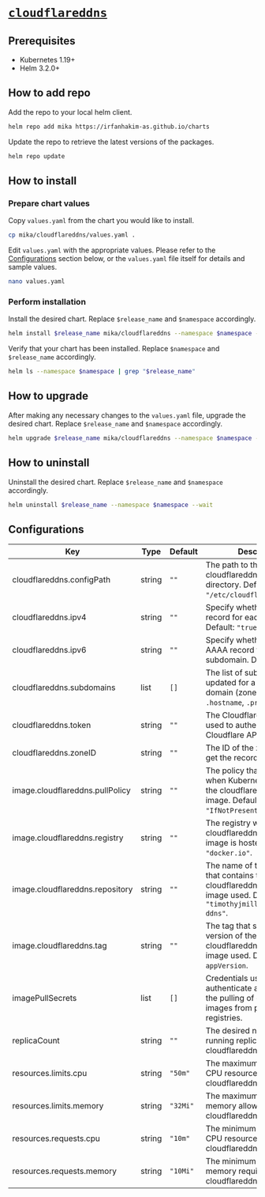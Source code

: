 # [`cloudflareddns`](https://github.com/timothymiller/cloudflare-ddns)

## Prerequisites

- Kubernetes 1.19+
- Helm 3.2.0+

## How to add repo

Add the repo to your local helm client.

```sh
helm repo add mika https://irfanhakim-as.github.io/charts
```

Update the repo to retrieve the latest versions of the packages.

```sh
helm repo update
```

## How to install

### Prepare chart values

Copy `values.yaml` from the chart you would like to install.

```sh
cp mika/cloudflareddns/values.yaml .
```

Edit `values.yaml` with the appropriate values.  Please refer to the [Configurations](#configurations) section below, or the `values.yaml` file itself for details and sample values.

```sh
nano values.yaml
```

### Perform installation

Install the desired chart. Replace `$release_name` and `$namespace` accordingly.

```sh
helm install $release_name mika/cloudflareddns --namespace $namespace --create-namespace --values values.yaml --wait
```

Verify that your chart has been installed. Replace `$namespace` and `$release_name` accordingly.

```sh
helm ls --namespace $namespace | grep "$release_name"
```

## How to upgrade

After making any necessary changes to the `values.yaml` file, upgrade the desired chart. Replace `$release_name` and `$namespace` accordingly.

```sh
helm upgrade $release_name mika/cloudflareddns --namespace $namespace --values values.yaml --wait
```

## How to uninstall

Uninstall the desired chart. Replace `$release_name` and `$namespace` accordingly.

```sh
helm uninstall $release_name --namespace $namespace --wait
```

## Configurations

| Key | Type | Default | Description |
|-----|------|---------|-------------|
| cloudflareddns.configPath | string | `""` | The path to the cloudflareddns configuration directory. Default: `"/etc/cloudflare-ddns"`. |
| cloudflareddns.ipv4 | string | `""` | Specify whether to add an A record for each subdomain. Default: `"true"`. |
| cloudflareddns.ipv6 | string | `""` | Specify whether to add an AAAA record for each subdomain. Default: `"false"`. |
| cloudflareddns.subdomains | list | `[]` | The list of subdomains to be updated for a specified domain (zone). Items: `.hostname`, `.proxied`. |
| cloudflareddns.token | string | `""` | The Cloudflare API token used to authenticate with the Cloudflare API. |
| cloudflareddns.zoneID | string | `""` | The ID of the zone that will get the records. |
| image.cloudflareddns.pullPolicy | string | `""` | The policy that determines when Kubernetes should pull the cloudflareddns container image. Default: `"IfNotPresent"`. |
| image.cloudflareddns.registry | string | `""` | The registry where the cloudflareddns container image is hosted. Default: `"docker.io"`. |
| image.cloudflareddns.repository | string | `""` | The name of the repository that contains the cloudflareddns container image used. Default: `"timothyjmiller/cloudflare-ddns"`. |
| image.cloudflareddns.tag | string | `""` | The tag that specifies the version of the cloudflareddns container image used. Default: `Chart appVersion`. |
| imagePullSecrets | list | `[]` | Credentials used to securely authenticate and authorise the pulling of container images from private registries. |
| replicaCount | string | `""` | The desired number of running replicas for cloudflareddns. Default: `"1"`. |
| resources.limits.cpu | string | `"50m"` | The maximum amount of CPU resources allowed for cloudflareddns. |
| resources.limits.memory | string | `"32Mi"` | The maximum amount of memory allowed for cloudflareddns. |
| resources.requests.cpu | string | `"10m"` | The minimum amount of CPU resources required by cloudflareddns. |
| resources.requests.memory | string | `"10Mi"` | The minimum amount of memory required by cloudflareddns. |